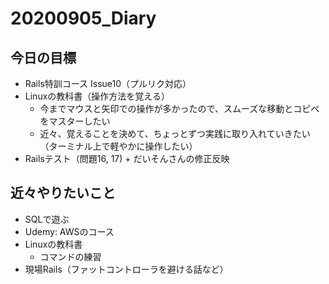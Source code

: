 # 20200905_Diary

## 今日の目標

- Rails特訓コース Issue10（プルリク対応）
- Linuxの教科書（操作方法を覚える）
  - 今までマウスと矢印での操作が多かったので、スムーズな移動とコピペをマスターしたい
  - 近々、覚えることを決めて、ちょっとずつ実践に取り入れていきたい（ターミナル上で軽やかに操作したい）
- Railsテスト（問題16, 17) + だいそんさんの修正反映

## 近々やりたいこと

- SQLで遊ぶ
- Udemy: AWSのコース
- Linuxの教科書
  - コマンドの練習
- 現場Rails（ファットコントローラを避ける話など）
